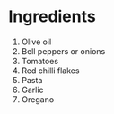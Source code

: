 # Ingredients

1. Olive oil
2. Bell peppers or onions
3. Tomatoes
4. Red chilli flakes
5. Pasta
6. Garlic
7. Oregano